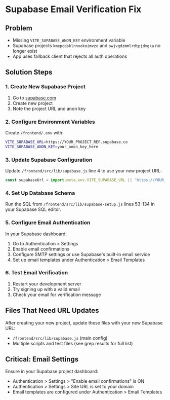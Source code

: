 # Supabase Email Verification Fix

## Problem

- Missing `VITE_SUPABASE_ANON_KEY` environment variable
- Supabase projects `kmepcdsklnnxokoimvzo` and `owjvgdzmmlrdtpjdxgka` no longer exist
- App uses fallback client that rejects all auth operations

## Solution Steps

### 1. Create New Supabase Project

1. Go to [supabase.com](https://supabase.com/dashboard)
2. Create new project
3. Note the project URL and anon key

### 2. Configure Environment Variables

Create `/frontend/.env` with:

```bash
VITE_SUPABASE_URL=https://YOUR_PROJECT_REF.supabase.co
VITE_SUPABASE_ANON_KEY=your_anon_key_here
```

### 3. Update Supabase Configuration

Update `/frontend/src/lib/supabase.js` line 4 to use your new project URL:

```javascript
const supabaseUrl = import.meta.env.VITE_SUPABASE_URL || 'https://YOUR_NEW_PROJECT.supabase.co';
```

### 4. Set Up Database Schema

Run the SQL from `/frontend/src/lib/supabase-setup.js` lines 53-134 in your Supabase SQL editor.

### 5. Configure Email Authentication

In your Supabase dashboard:

1. Go to Authentication > Settings
2. Enable email confirmations
3. Configure SMTP settings or use Supabase's built-in email service
4. Set up email templates under Authentication > Email Templates

### 6. Test Email Verification

1. Restart your development server
2. Try signing up with a valid email
3. Check your email for verification message

## Files That Need URL Updates

After creating your new project, update these files with your new Supabase URL:

- `/frontend/src/lib/supabase.js` (main config)
- Multiple scripts and test files (see grep results for full list)

## Critical: Email Settings

Ensure in your Supabase project dashboard:

- Authentication > Settings > "Enable email confirmations" is ON
- Authentication > Settings > Site URL is set to your domain
- Email templates are configured under Authentication > Email Templates
